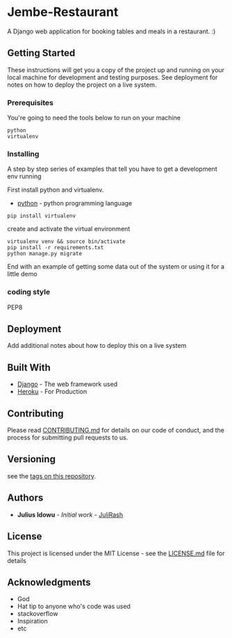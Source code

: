 # Jembe-Restaurant

A Django web application for booking tables and meals in a restaurant. :)

## Getting Started

These instructions will get you a copy of the project up and running on your local machine for development and testing purposes. See deployment for notes on how to deploy the project on a live system.

### Prerequisites

You're going to need the tools below to run on your machine

```
python 
virtualenv
```

### Installing

A step by step series of examples that tell you have to get a development env running

First install python and virtualenv.

* [python](https://www.python.org/downloads/) - python programming language

```
pip install virtualenv

```

create and activate the virtual environment 

```
virtualenv venv && source bin/activate
pip install -r requirements.txt
python manage.py migrate

```

End with an example of getting some data out of the system or using it for a little demo


### coding style 

PEP8

## Deployment

Add additional notes about how to deploy this on a live system

## Built With

* [Django](https://www.djangoproject.com/) - The web framework used
* [Heroku](https://www.heroku.com) - For Production

## Contributing

Please read [CONTRIBUTING.md](https://gist.github.com/JuliRash/CONTRIBUTING.md) for details on our code of conduct, and the process for submitting pull requests to us.

## Versioning
 see the [tags on this repository](https://github.com/JuliRash/Jembe-Restaurant). 

## Authors

* **Julius Idowu** - *Initial work* - [JuliRash](https://github.com/JuliRash)



## License

This project is licensed under the MIT License - see the [LICENSE.md](LICENSE.md) file for details

## Acknowledgments
* God
* Hat tip to anyone who's code was used
* stackoverflow
* Inspiration
* etc


